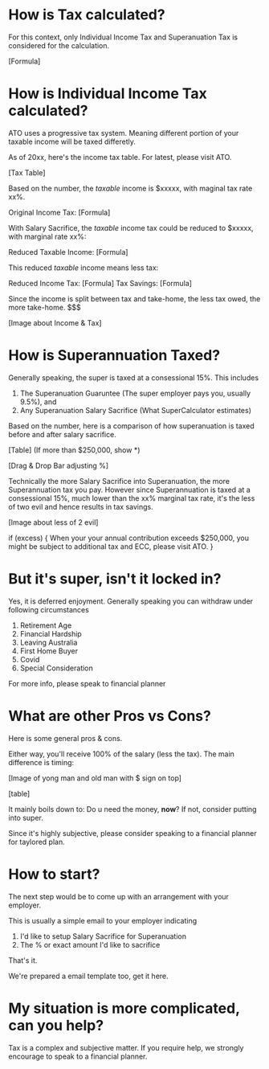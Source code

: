 # How is Tax calculated?

For this context, only Individual Income Tax and Superanuation Tax is considered for the calculation. 

[Formula]

# How is Individual Income Tax calculated?

ATO uses a progressive tax system. Meaning different portion of your taxable income will be taxed differetly. 

As of 20xx, here's the income tax table. For latest, please visit ATO.

[Tax Table]

Based on the number, the _taxable_ income is $xxxxx, with maginal tax rate xx%.

Original Income Tax: [Formula]

With Salary Sacrifice, the _taxable_ income tax could be reduced to $xxxxx, with marginal rate xx%:

Reduced Taxable Income: [Formula]

This reduced _taxable_ income means less tax:

Reduced Income Tax:	[Formula] 
Tax Savings: 		[Formula]

Since the income is split between tax and take-home, the less tax owed, the more take-home. $$$

[Image about Income & Tax]

# How is Superannuation Taxed?

Generally speaking, the super is taxed at a consessional 15%. This includes 
1. The Superanuation Guaruntee (The super employer pays you, usually 9.5%), and
2. Any Superanuation Salary Sacrifice (What SuperCalculator estimates)

Based on the number, here is a comparison of how superanuation is taxed before and after salary sacrifice. 

[Table] 
(If more than $250,000, show *)

[Drag & Drop Bar adjusting %]

Technically the more Salary Sacrifice into Superanuation, the more Superannuation tax you pay. However since Superannuation is taxed at a consessional 15%, much lower than the xx% marginal tax rate, it's the less of two evil and hence results in tax savings.

[Image about less of 2 evil]

if (excess) {
	When your  your annual contribution exceeds $250,000, you might be subject to additional tax and ECC, please visit ATO.
}

# But it's super, isn't it locked in?

Yes, it is deferred enjoyment. Generally speaking you can withdraw under following circumstances

1. Retirement Age
1. Financial Hardship
1. Leaving Australia
1. First Home Buyer
1. Covid
1. Special Consideration

For more info, please speak to financial planner

# What are other Pros vs Cons?

Here is some general pros & cons.

Either way, you'll receive 100% of the salary (less the tax). The main difference is timing:

[Image of yong man and old man with $ sign on top]

[table]

It mainly boils down to: Do u need the money, **now**? If not, consider putting into super.

Since it's highly subjective, please consider speaking to a financial planner for taylored plan.

# How to start?

The next step would be to come up with an arrangement with your employer.

This is usually a simple email to your employer indicating
1. I'd like to setup Salary Sacrifice for Superanuation 
2. The % or exact amount I'd like to sacrifice

That's it.

We're prepared a email template too, get it here.

# My situation is more complicated, can you help?

Tax is a complex and subjective matter. If you require help, we strongly encourage to speak to a financial planner.

